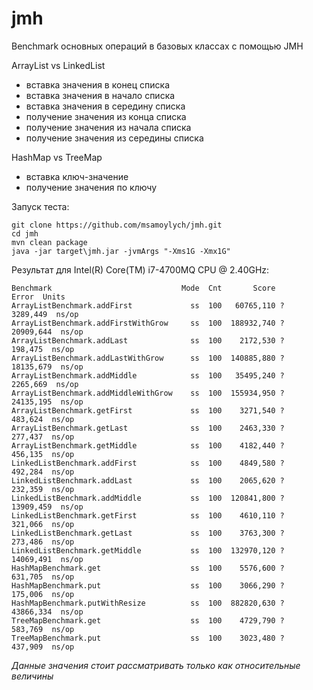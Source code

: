 # jmh
Benchmark основных операций в базовых классах с помощью JMH

ArrayList vs LinkedList
- вставка значения в конец списка
- вставка значения в начало списка
- вставка значения в середину списка
- получение значения из конца списка
- получение значения из начала списка
- получение значения из середины списка

HashMap vs TreeMap
- вставка ключ-значение
- получение значения по ключу

Запуск теста:
```
git clone https://github.com/msamoylych/jmh.git
cd jmh
mvn clean package
java -jar target\jmh.jar -jvmArgs "-Xms1G -Xmx1G"
```

Результат для Intel(R) Core(TM) i7-4700MQ CPU @ 2.40GHz:

```
Benchmark                             Mode  Cnt       Score       Error  Units
ArrayListBenchmark.addFirst             ss  100   60765,110 ?  3289,449  ns/op
ArrayListBenchmark.addFirstWithGrow     ss  100  188932,740 ? 20909,644  ns/op
ArrayListBenchmark.addLast              ss  100    2172,530 ?   198,475  ns/op
ArrayListBenchmark.addLastWithGrow      ss  100  140885,880 ? 18135,679  ns/op
ArrayListBenchmark.addMiddle            ss  100   35495,240 ?  2265,669  ns/op
ArrayListBenchmark.addMiddleWithGrow    ss  100  155934,950 ? 24135,195  ns/op
ArrayListBenchmark.getFirst             ss  100    3271,540 ?   483,624  ns/op
ArrayListBenchmark.getLast              ss  100    2463,330 ?   277,437  ns/op
ArrayListBenchmark.getMiddle            ss  100    4182,440 ?   456,135  ns/op
LinkedListBenchmark.addFirst            ss  100    4849,580 ?   492,284  ns/op
LinkedListBenchmark.addLast             ss  100    2065,620 ?   232,359  ns/op
LinkedListBenchmark.addMiddle           ss  100  120841,800 ? 13909,459  ns/op
LinkedListBenchmark.getFirst            ss  100    4610,110 ?   321,066  ns/op
LinkedListBenchmark.getLast             ss  100    3763,300 ?   273,486  ns/op
LinkedListBenchmark.getMiddle           ss  100  132970,120 ? 14069,491  ns/op
HashMapBenchmark.get                    ss  100    5576,600 ?   631,705  ns/op
HashMapBenchmark.put                    ss  100    3066,290 ?   175,006  ns/op
HashMapBenchmark.putWithResize          ss  100  882820,630 ? 43866,334  ns/op
TreeMapBenchmark.get                    ss  100    4729,790 ?   583,769  ns/op
TreeMapBenchmark.put                    ss  100    3023,480 ?   437,909  ns/op
```

*Данные значения стоит рассматривать только как относительные величины*
